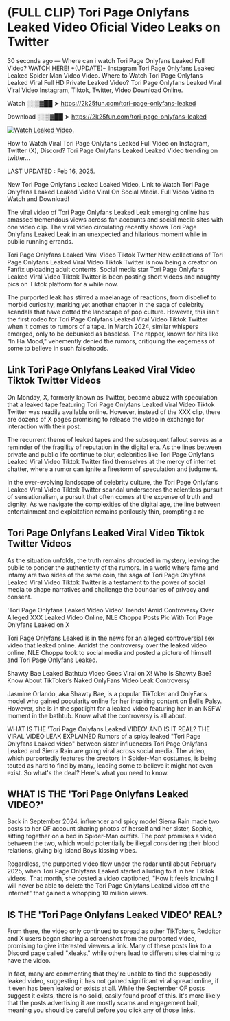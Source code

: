 # (FULL CLIP) Tori Page Onlyfans Leaked Video Oficial Video Leaks on Twitter

30 seconds ago — Where can i watch Tori Page Onlyfans Leaked Full Video? WATCH HERE! +(UPDATE)~ Instagram Tori Page Onlyfans Leaked Leaked Spider Man Video Video. Where to Watch Tori Page Onlyfans Leaked Viral Full HD Private Leaked Video? Tori Page Onlyfans Leaked Viral Viral Video Instagram, Tiktok, Twitter, Video Download Online.

Watch ░░▒▓██ ➤ https://2k25fun.com/tori-page-onlyfans-leaked

Download ░░▒▓██ ➤ https://2k25fun.com/tori-page-onlyfans-leaked

[![Watch Leaked Video.](https://miro.medium.com/v2/resize:fit:828/format:webp/1*cilzJN44JGOrTw9NJCrNHA.gif "Watch Leaked Video")](https://2k25fun.com/tori-page-onlyfans-leaked)

How to Watch Viral Tori Page Onlyfans Leaked Full Video on Instagram, Twitter (X), Discord? Tori Page Onlyfans Leaked Leaked Video trending on twitter...

LAST UPDATED : Feb 16, 2025.

New Tori Page Onlyfans Leaked Leaked Video, Link to Watch Tori Page Onlyfans Leaked Leaked Video Viral On Social Media. Full Video Video to Watch and Download!

The viral video of Tori Page Onlyfans Leaked Leak emerging online has amassed tremendous views across fan accounts and social media sites with one video clip. The viral video circulating recently shows Tori Page Onlyfans Leaked Leak in an unexpected and hilarious moment while in public running errands.

Tori Page Onlyfans Leaked Viral Video Tiktok Twitter New collections of Tori Page Onlyfans Leaked Viral Video Tiktok Twitter is now being a creator on Fanfix uploading adult contents. Social media star Tori Page Onlyfans Leaked Viral Video Tiktok Twitter is been posting short videos and naughty pics on Tiktok platform for a while now.

The purported leak has stirred a maelanage of reactions, from disbelief to morbid curiosity, marking yet another chapter in the saga of celebrity scandals that have dotted the landscape of pop culture. However, this isn't the first rodeo for Tori Page Onlyfans Leaked Viral Video Tiktok Twitter when it comes to rumors of a tape. In March 2024, similar whispers emerged, only to be debunked as baseless. The rapper, known for hits like "In Ha Mood," vehemently denied the rumors, critiquing the eagerness of some to believe in such falsehoods.

## Link Tori Page Onlyfans Leaked Viral Video Tiktok Twitter Videos

On Monday, X, formerly known as Twitter, became abuzz with speculation that a leaked tape featuring Tori Page Onlyfans Leaked Viral Video Tiktok Twitter was readily available online. However, instead of the XXX clip, there are dozens of X pages promising to release the video in exchange for interaction with their post.

The recurrent theme of leaked tapes and the subsequent fallout serves as a reminder of the fragility of reputation in the digital era. As the lines between private and public life continue to blur, celebrities like Tori Page Onlyfans Leaked Viral Video Tiktok Twitter find themselves at the mercy of internet chatter, where a rumor can ignite a firestorm of speculation and judgment.

In the ever-evolving landscape of celebrity culture, the Tori Page Onlyfans Leaked Viral Video Tiktok Twitter scandal underscores the relentless pursuit of sensationalism, a pursuit that often comes at the expense of truth and dignity. As we navigate the complexities of the digital age, the line between entertainment and exploitation remains perilously thin, prompting a re

##  Tori Page Onlyfans Leaked Viral Video Tiktok Twitter Videos

As the situation unfolds, the truth remains shrouded in mystery, leaving the public to ponder the authenticity of the rumors. In a world where fame and infamy are two sides of the same coin, the saga of Tori Page Onlyfans Leaked Viral Video Tiktok Twitter is a testament to the power of social media to shape narratives and challenge the boundaries of privacy and consent.

'Tori Page Onlyfans Leaked Video Video' Trends! Amid Controversy Over Alleged XXX Leaked Video Online, NLE Choppa Posts Pic With Tori Page Onlyfans Leaked on X

Tori Page Onlyfans Leaked is in the news for an alleged controversial sex video that leaked online. Amidst the controversy over the leaked video online, NLE Choppa took to social media and posted a picture of himself and Tori Page Onlyfans Leaked.

Shawty Bae Leaked Bathtub Video Goes Viral on X! Who Is Shawty Bae? Know About TikToker’s Naked OnlyFans Video Leak Controversy

Jasmine Orlando, aka Shawty Bae, is a popular TikToker and OnlyFans model who gained popularity online for her inspiring content on Bell’s Palsy. However, she is in the spotlight for a leaked video featuring her in an NSFW moment in the bathtub. Know what the controversy is all about.

WHAT IS THE 'Tori Page Onlyfans Leaked VIDEO' AND IS IT REAL? THE VIRAL VIDEO LEAK EXPLAINED Rumors of a spicy leaked "Tori Page Onlyfans Leaked video" between sister influencers Tori Page Onlyfans Leaked and Sierra Rain are going viral across social media. The video, which purportedly features the creators in Spider-Man costumes, is being touted as hard to find by many, leading some to believe it might not even exist. So what's the deal? Here's what you need to know.

## WHAT IS THE 'Tori Page Onlyfans Leaked VIDEO?'

Back in September 2024, influencer and spicy model Sierra Rain made two posts to her OF account sharing photos of herself and her sister, Sophie, sitting together on a bed in Spider-Man outfits. The post promises a video between the two, which would potentially be illegal considering their blood relations, giving big Island Boys kissing vibes.

Regardless, the purported video flew under the radar until about February 2025, when Tori Page Onlyfans Leaked started alluding to it in her TikTok videos. That month, she posted a video captioned, "How it feels knowing I will never be able to delete the Tori Page Onlyfans Leaked video off the internet" that gained a whopping 10 million views.

## IS THE 'Tori Page Onlyfans Leaked VIDEO' REAL?

From there, the video only continued to spread as other TikTokers, Redditor and X users began sharing a screenshot from the purported video, promising to give interested viewers a link. Many of these posts link to a Discord page called "xleaks," while others lead to different sites claiming to have the video.

In fact, many are commenting that they're unable to find the supposedly leaked video, suggesting it has not gained significant viral spread online, if it even has been leaked or exists at all. While the September OF posts suggest it exists, there is no solid, easily found proof of this. It's more likely that the posts advertising it are mostly scams and engagement bait, meaning you should be careful before you click any of those links.